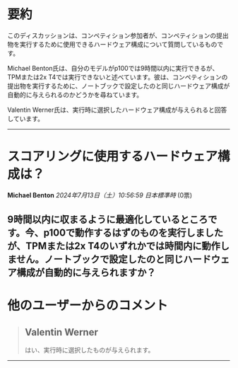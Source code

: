 # 要約 
このディスカッションは、コンペティション参加者が、コンペティションの提出物を実行するために使用できるハードウェア構成について質問しているものです。

Michael Benton氏は、自分のモデルがp100では9時間以内に実行できるが、TPMまたは2x T4では実行できないと述べています。彼は、コンペティションの提出物を実行するために、ノートブックで設定したのと同じハードウェア構成が自動的に与えられるのかどうかを尋ねています。

Valentin Werner氏は、実行時に選択したハードウェア構成が与えられると回答しています。 


---
# スコアリングに使用するハードウェア構成は？
**Michael Benton** *2024年7月13日（土）10:56:59 日本標準時* (0票)

9時間以内に収まるように最適化しているところです。今、p100で動作するはずのものを実行しましたが、TPMまたは2x T4のいずれかでは時間内に動作しません。ノートブックで設定したのと同じハードウェア構成が自動的に与えられますか？
---
# 他のユーザーからのコメント
> ## Valentin Werner
> 
> はい、実行時に選択したものが与えられます。
> 
> 
> 
--- 

